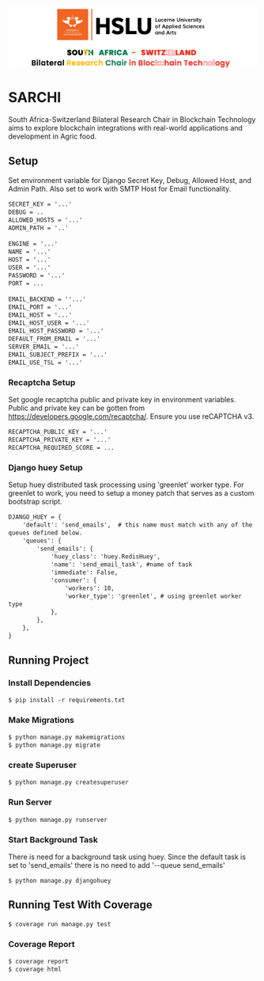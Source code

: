 ![image info](./sarchi/static/images/main-logo.png)

# SARCHI
South Africa-Switzerland Bilateral Research Chair in Blockchain Technology aims to explore blockchain integrations with real-world applications and development in Agric food.

## Setup
Set environment variable for Django Secret Key, Debug, Allowed Host, and Admin Path. Also set to work with SMTP Host for Email functionality.

```
SECRET_KEY = '...'
DEBUG = ..
ALLOWED_HOSTS = '...'
ADMIN_PATH = '..'

ENGINE = '...'
NAME = '...'
HOST = '...'
USER = '...'
PASSWORD = '...'
PORT = ...

EMAIL_BACKEND = ''...'
EMAIL_PORT = '...'
EMAIL_HOST = '...'
EMAIL_HOST_USER = '...'
EMAIL_HOST_PASSWORD = '...'
DEFAULT_FROM_EMAIL = '...'
SERVER_EMAIL = '...'
EMAIL_SUBJECT_PREFIX = '...'
EMAIL_USE_TSL = '...'

```

### Recaptcha Setup
Set google recaptcha public and private key in environment variables. Public and private key can be gotten from https://developers.google.com/recaptcha/. Ensure you use reCAPTCHA v3.

```
RECAPTCHA_PUBLIC_KEY = '...'
RECAPTCHA_PRIVATE_KEY = '...'
RECAPTCHA_REQUIRED_SCORE = ...

```

### Django huey Setup
Setup huey distributed task processing using 'greenlet' worker type. For greenlet to work, you need to setup a money patch that serves as a custom bootstrap script.

```
DJANGO_HUEY = {
    'default': 'send_emails',  # this name must match with any of the queues defined below.
    'queues': {
        'send_emails': {
            'huey_class': 'huey.RedisHuey',
            'name': 'send_email_task', #name of task
            'immediate': False,
            'consumer': {
                'workers': 10,
                'worker_type': 'greenlet', # using greenlet worker type
            },
        },
    },
}

```

## Running Project

### Install Dependencies
```
$ pip install -r requirements.txt

```

### Make Migrations
```
$ python manage.py makemigrations
$ python manage.py migrate

```

### create Superuser

```
$ python manage.py createsuperuser

```

### Run Server
```
$ python manage.py runserver

```

### Start Background Task
There is need for a background task using huey. Since the default task is set to 'send_emails' there is no need to add '--queue send_emails'
```
$ python manage.py djangohuey

```

## Running Test With Coverage
```
$ coverage run manage.py test

```

### Coverage Report
```
$ coverage report
$ coverage html

```

